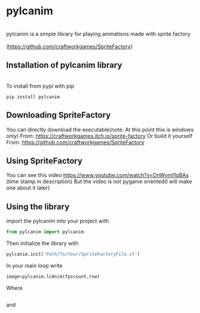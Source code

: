 # pylcanim

<br>pylcanim is a simple library for playing animations made with sprite factory</br>
<br>(https://github.com/craftworkgames/SpriteFactory)</br>

## Installation of pylcanim library
<br>To install from pypi with pip</br>
```
pip install pylcanim
```
## Downloading SpriteFactory

You can directly download the executable(note: At this point this is windows only)
From: https://craftworkgames.itch.io/sprite-factory
Or build it yourself
From: https://github.com/craftworkgames/SpriteFactory

## Using SpriteFactory

You can see this video https://www.youtube.com/watch?v=DnWvmI1qBAs (time stamp in description)
But the video is not pygame oriented(I will make one about it later)

## Using the library

import the pylcanim into your project with

```py
from pylcanim import pylcanim
```
Then initialize the library with
```py
pylcanim.init('Path/To/Your/SpriteFactoryFile.sf')

```

In your main loop write
```py
image=pylcanim.lcAnim(fpscount,row)
```
Where 
```fpscount is an interger which determines how fast your animation should run(0 is fastest and becomes slower increasingly)
```
and
```row is the row number in which your sprite is situated(default=0 for single line spritesheets)
```
